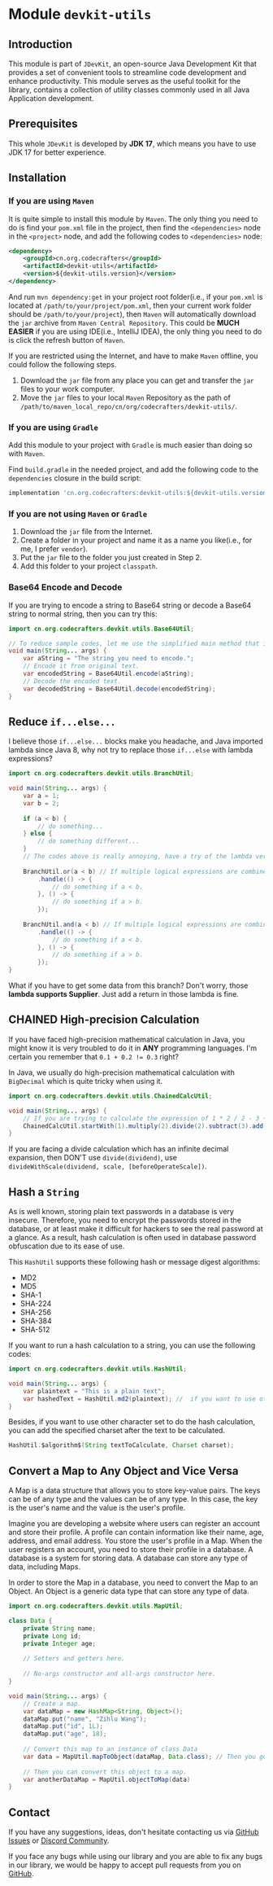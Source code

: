 # Module `devkit-utils`

## Introduction

This module is part of `JDevKit`, an open-source Java Development Kit that provides a set of convenient tools to streamline code development and enhance productivity. This module serves as the useful toolkit for the library, contains a collection of utility classes commonly used in all Java Application development.

## Prerequisites

This whole `JDevKit` is developed by **JDK 17**, which means you have to use JDK 17 for better experience.

## Installation

### If you are using `Maven`

It is quite simple to install this module by `Maven`. The only thing you need to do is find your `pom.xml` file in the project, then find the `<dependencies>` node in the `<project>` node, and add the following codes to `<dependencies>` node:

```xml
<dependency>
	<groupId>cn.org.codecrafters</groupId>
    <artifactId>devkit-utils</artifactId>
    <version>${devkit-utils.version}</version>
</dependency>
```

And run `mvn dependency:get` in your project root folder(i.e., if your `pom.xml` is located at `/path/to/your/project/pom.xml`, then your current work folder should be `/path/to/your/project`), then `Maven` will automatically download the `jar` archive from `Maven Central Repository`. This could be **MUCH EASIER** if you are using IDE(i.e., IntelliJ IDEA), the only thing you need to do is click the refresh button of `Maven`.

If you are restricted using the Internet, and have to make `Maven` offline, you could follow the following steps.

1. Download the `jar` file from any place you can get and transfer the `jar` files to your work computer.
2. Move the `jar` files to your local `Maven` Repository as the path of `/path/to/maven_local_repo/cn/org/codecrafters/devkit-utils/`.

### If you are using `Gradle`

Add this module to your project with `Gradle` is much easier than doing so with `Maven`.

Find `build.gradle` in the needed project, and add the following code to the `dependencies` closure in the build script:

```groovy
implementation 'cn.org.codecrafters:devkit-utils:${devkit-utils.version}'
```

### If you are not using `Maven` or `Gradle`

1. Download the `jar` file from the Internet.
2. Create a folder in your project and name it as a name you like(i.e., for me, I prefer `vendor`).
3. Put the `jar` file to the folder you just created in Step 2.
4. Add this folder to your project `classpath`.

### Base64 Encode and Decode

If you are trying to encode a string to Base64 string or decode a Base64 string to normal string, then you can try this:

```java
import cn.org.codecrafters.devkit.utils.Base64Util;

// To reduce sample codes, let me use the simplified main method that is upcoming in Java 21
void main(String... args) {
    var aString = "The string you need to encode.";
    // Encode it from original text.
    var encodedString = Base64Util.encode(aString);
    // Decode the encoded text.
    var decodedString = Base64Util.decode(encodedString);
}
```

## Reduce `if...else...`

I believe those `if...else...` blocks make you headache, and Java imported lambda since Java 8, why not try to replace those `if...else` with lambda expressions?

```java
import cn.org.codecrafters.devkit.utils.BranchUtil;

void main(String... args) {
    var a = 1;
    var b = 2;
    
    if (a < b) {
        // do something...
    } else {
        // do something different...
    }
    // The codes above is really annoying, have a try of the lambda version.
    
    BranchUtil.or(a < b) // If multiple logical expressions are combined using the OR operator.
        .handle(() -> {
            // do something if a < b.
        }, () -> {
            // do something if a > b.
        });
    
    BranchUtil.and(a < b) // If multiple logical expressions are combined using the AND operator
        .handle(() -> {
            // do something if a < b.
        }, () -> {
            // do something if a > b.
        });
}
```

What if you have to get some data from this branch? Don't worry, those **lambda supports Supplier**. Just add a return in those lambda is fine.

## CHAINED High-precision Calculation

If you have faced high-precision mathematical calculation in Java, you might know it is very troubled to do it in **ANY** programming languages. I'm certain you remember that `0.1 + 0.2 != 0.3` right?

In Java, we usually do high-precision mathematical calculation with `BigDecimal` which is quite tricky when using it.

```java
import cn.org.codecrafters.devkit.utils.ChainedCalcUtil;

void main(String... args) {
    // If you are trying to calculate the expression of 1 * 2 / 2 - 3 + 4
    ChainedCalcUtil.startWith(1).multiply(2).divide(2).subtract(3).add(4).getInteger(); // you can also get a double by getDouble([int scale]), get a BigDecimal by getDecimal([int scale]) or get a long by getLong().
}
```

If you are facing a divide calculation which has an infinite decimal expansion, then DON'T use `divide(dividend)`, use `divideWithScale(dividend, scale, [beforeOperateScale])`.

## Hash a `String`

As is well known, storing plain text passwords in a database is very insecure. Therefore, you need to encrypt the passwords stored in the database, or at least make it difficult for hackers to see the real password at a glance. As a result, hash calculation is often used in database password obfuscation due to its ease of use.

This `HashUtil` supports these following hash or message digest algorithms:

- MD2
- MD5
- SHA-1
- SHA-224
- SHA-256
- SHA-384
- SHA-512

If you want to run a hash calculation to a string, you can use the following codes:

```java
import cn.org.codecrafters.devkit.utils.HashUtil;

void main(String... args) {
    var plaintext = "This is a plain text";
    var hashedText = HashUtil.md2(plaintext); //  if you want to use other algorithm, just change the method name such as md5, sha1, sha224 and so on.
}
```

Besides, if you want to use other character set to do the hash calculation, you can add the specified charset after the text to be calculated.

```java
HashUtil.$algorithm$(String textToCalculate, Charset charset);
```

## Convert a Map to Any Object and Vice Versa

A Map is a data structure that allows you to store key-value pairs. The keys can be of any type and the values can be of any type. In this case, the key is the user's name and the value is the user's profile.

Imagine you are developing a website where users can register an account and store their profile. A profile can contain information like their name, age, address, and email address. You store the user's profile in a Map. When the user registers an account, you need to store their profile in a database. A database is a system for storing data. A database can store any type of data, including Maps.

In order to store the Map in a database, you need to convert the Map to an Object. An Object is a generic data type that can store any type of data.

```java
import cn.org.codecrafters.devkit.utils.MapUtil;

class Data {
    private String name;
    private Long id;
    private Integer age;
    
    // Setters and getters here.
    
    // No-args constructor and all-args constructor here.
}

void main(String... args) {
    // Create a map.
    var dataMap = new HashMap<String, Object>();
    dataMap.put("name", "Zihlu Wang");
    dataMap.put("id", 1L);
    dataMap.put("age", 18);
    
    // Convert this map to an instance of class Data
    var data = MapUtil.mapToObject(dataMap, Data.class); // Then you got an instance of Data("Zihlu Wang", 1L, 18);
    
    // Then you can convert this object to a map.
    var anotherDataMap = MapUtil.objectToMap(data)
}
```

## Contact

If you have any suggestions, ideas, don't hesitate contacting us via [GitHub Issues](https://github.com/CodeCraftersCN/jdevkit/issues/new) or [Discord Community](https://discord.gg/NQK9tjcBB8). 

If you face any bugs while using our library and you are able to fix any bugs in our library, we would be happy to accept pull requests from you on [GitHub](https://github.com/CodeCraftersCN/jdevkit/compare).
